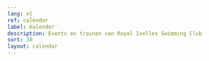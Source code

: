 ```yaml
---
lang: nl
ref: calendar
label: Kalender
description: Events en trainen van Royal Ixelles Swimming Club
sort: 30
layout: calendar
---
```

